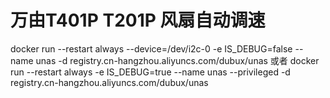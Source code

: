 # 万由T401P T201P 风扇自动调速
docker run --restart always --device=/dev/i2c-0 -e IS_DEBUG=false --name unas -d registry.cn-hangzhou.aliyuncs.com/dubux/unas
或者
docker run --restart always -e IS_DEBUG=true --name unas --privileged -d registry.cn-hangzhou.aliyuncs.com/dubux/unas
